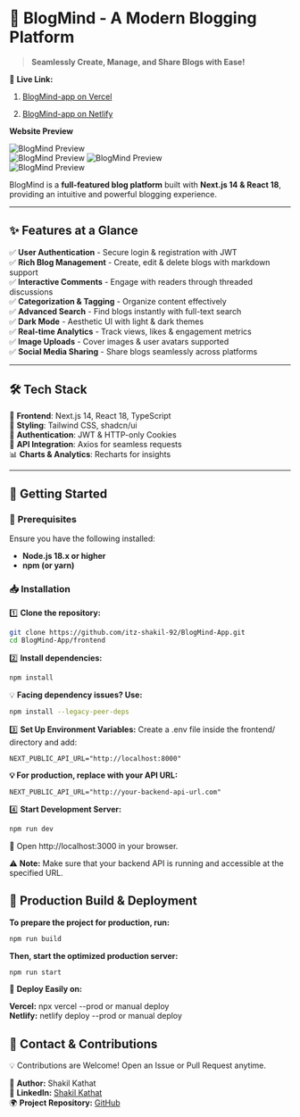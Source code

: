 # 🚀 BlogMind - A Modern Blogging Platform
> **Seamlessly Create, Manage, and Share Blogs with Ease!**  

🔗 **Live Link:** 
1. [BlogMind-app on Vercel](https://blog-mind-app.vercel.app/) 

2. [BlogMind-app on Netlify](https://blogmindappnitsrinagar.netlify.app/)


**Website Preview**

![BlogMind Preview](/public/preview-img-1.png)  
![BlogMind Preview](/public/preview-img-2.png) 
![BlogMind Preview](/public/preview-img-3.png)  
![BlogMind Preview](/public/preview-img-4.png) 

BlogMind is a **full-featured blog platform** built with **Next.js 14 & React 18**, providing an intuitive and powerful blogging experience.  

---

## ✨ **Features at a Glance**
✅ **User Authentication** - Secure login & registration with JWT  
✅ **Rich Blog Management** - Create, edit & delete blogs with markdown support  
✅ **Interactive Comments** - Engage with readers through threaded discussions  
✅ **Categorization & Tagging** - Organize content effectively  
✅ **Advanced Search** - Find blogs instantly with full-text search  
✅ **Dark Mode** - Aesthetic UI with light & dark themes  
✅ **Real-time Analytics** - Track views, likes & engagement metrics  
✅ **Image Uploads** - Cover images & user avatars supported  
✅ **Social Media Sharing** - Share blogs seamlessly across platforms  

---

## 🛠 **Tech Stack**
🚀 **Frontend**: Next.js 14, React 18, TypeScript  
🎨 **Styling**: Tailwind CSS, shadcn/ui  
🔐 **Authentication**: JWT & HTTP-only Cookies  
📡 **API Integration**: Axios for seamless requests  
📊 **Charts & Analytics**: Recharts for insights  

---

## 🚀 **Getting Started**
### 🔗 **Prerequisites**
Ensure you have the following installed:  
- **Node.js 18.x or higher**  
- **npm (or yarn)**  

### 📥 **Installation**
1️⃣ **Clone the repository:**
```sh
git clone https://github.com/itz-shakil-92/BlogMind-App.git
cd BlogMind-App/frontend
```

2️⃣ **Install dependencies:**
```sh
npm install
```

💡 **Facing dependency issues? Use:**
```sh     
npm install --legacy-peer-deps
```
3️⃣ **Set Up Environment Variables:**
Create a .env file inside the frontend/ directory and add:
```env
NEXT_PUBLIC_API_URL="http://localhost:8000"
```
**💡 For production, replace with your API URL:**
```env
NEXT_PUBLIC_API_URL="http://your-backend-api-url.com"
```
4️⃣ **Start Development Server:**
```sh
npm run dev
```
🔗 Open http://localhost:3000 in your browser.



⚠️ **Note:** Make sure that your backend API is running and accessible at the specified URL.

## 🚀 Production Build & Deployment

**To prepare the project for production, run:**
```sh
npm run build
```

**Then, start the optimized production server:**
```sh
npm run start
```

📌 **Deploy Easily on:**

**Vercel:** npx vercel --prod or manual deploy     
**Netlify:** netlify deploy --prod or manual deploy


## 📧 Contact & Contributions

💡 Contributions are Welcome! Open an Issue or Pull Request anytime.

📌 **Author:** Shakil Kathat   
🔗 **LinkedIn:** [Shakil Kathat](https://www.linkedin.com/in/shakilkathat92/)   
🌍 **Project Repository:** [GitHub](https://github.com/itz-shakil-92/BlogMind-App.git)

